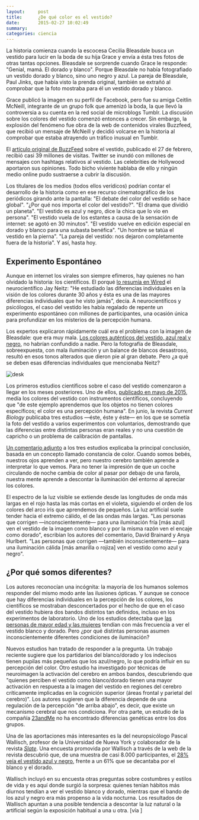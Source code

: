 ```yaml
---
layout:     post
title:      ¿De qué color es el vestido?
date:       2015-02-27 10:02:49
summary:    
categories: ciencia
---
```



La historia comienza cuando la escocesa Cecilia Bleasdale busca un vestido para lucir en la boda de su hija Grace y envía a ésta tres fotos de otras tantas opciones. Bleasdale se sorprende cuando Grace le responde: "Genial, mamá. El dorado y blanco". Porque Bleasdale no había fotografiado un vestido dorado y blanco, sino uno negro y azul. La pareja de Bleasdale, Paul Jinks, que había visto la prenda original, también se extrañó al comprobar que la foto mostraba para él un vestido dorado y blanco.

Grace publicó la imagen en su perfil de Facebook, pero fue su amiga Ceitlin McNeill, integrante de un grupo folk que amenizó la boda, la que llevó la controversia a su cuenta en la red social de microblogs Tumblr. La discusión sobre los colores del vestido comenzó entonces a crecer. Sin embargo, la explosión del fenómeno fue obra de la web de contenidos virales Buzzfeed, que recibió un mensaje de McNeill y decidió volcarse en la historia al comprobar que estaba atrayendo un tráfico inusual en Tumblr.

El <a href="http://www.buzzfeed.com/catesish/help-am-i-going-insane-its-definitely-blue" target="_blank">artículo original de BuzzFeed</a> sobre el vestido, publicado el 27 de febrero, recibió casi 39 millones de visitas. Twitter se inundó con millones de mensajes con hashtags relativos al vestido. Las celebrities de Hollywood aportaron sus opiniones. Todo bicho viviente hablaba de ello y ningún medio online pudo sustraerse a cubrir la discusión.

Los titulares de los medios (todos ellos verídicos) podrían contar el desarrollo de la historia como en ese recurso cinematográfico de los periódicos girando ante la pantalla: "El debate del color del vestido se hace global". "¿Por qué nos importa el color del vestido?". "El drama que dividió un planeta". "El vestido es azul y negro, dice la chica que lo vio en persona". "El vestido vuela de los estantes a causa de la sensación de internet: se agotó en 30 minutos". "El vestido vuelve en edición especial en dorado y blanco para una subasta benéfica". "Un hombre se tatúa el vestido en la pierna". "La pareja del vestido: nos dejaron completamente fuera de la historia". Y así, hasta hoy.

## Experimento Espontáneo

Aunque en internet los virales son siempre efímeros, hay quienes no han olvidado la historia: los científicos. El porqué <a href="http://www.wired.com/2015/02/science-one-agrees-color-dress/" target="_blank">lo resumía en Wired</a> el neurocientífico Jay Neitz: "He estudiado las diferencias individuales en la visión de los colores durante 30 años y ésta es una de las mayores diferencias individuales que he visto jamás", decía. A neurocientíficos y psicólogos, el caso del vestido les había regalado de repente un experimento espontáneo con millones de participantes, una ocasión única para profundizar en los misterios de la percepción humana.

Los expertos explicaron rápidamente cuál era el problema con la imagen de Bleasdale: que era muy mala. <a href="http://www.romanoriginals.co.uk/invt/70931?colour=Royal-Blue" target="_blank">Los colores auténticos del vestido, azul real y negro</a>, no habrían confundido a nadie. Pero la fotografía de Bleasdale, sobreexpuesta, con mala iluminación y un balance de blancos desastroso, resultó en esos tonos alterados que dieron pie al gran debate. Pero ¿a qué se deben esas diferencias individuales que mencionaba Neitz?


![desk](http://www.wired.com/wp-content/uploads/2015/02/bluedress-315-new.gif)


Los primeros estudios científicos sobre el caso del vestido comenzaron a llegar en los meses posteriores. Uno de ellos, <a href="http://onlinelibrary.wiley.com/doi/10.1002/col.21966/full" target="_blank">publicado en mayo de 2015</a>, medía los colores del vestido con instrumentos científicos, concluyendo que "de este ejemplo aprendemos que los objetos no tienen colores específicos; el color es una percepción humana". En junio, la revista <i>Current Biology</i> publicaba tres estudios —éste, éste y éste— en los que se sometía la foto del vestido a varios experimentos con voluntarios, demostrando que las diferencias entre distintas personas eran reales y no una cuestión de capricho o un problema de calibración de pantallas.

<a href="http://www.ncbi.nlm.nih.gov/pubmed/26126278" target="_blank">Un comentario adjunto</a> a los tres estudios explicaba la principal conclusión, basada en un concepto llamado constancia de color. Cuando somos bebés, nuestros ojos aprenden a ver, pero nuestro cerebro también aprende a interpretar lo que vemos. Para no tener la impresión de que un coche circulando de noche cambia de color al pasar por debajo de una farola, nuestra mente aprende a descontar la iluminación del entorno al apreciar los colores.

El espectro de la luz visible se extiende desde las longitudes de onda más largas en el rojo hasta las más cortas en el violeta, siguiendo el orden de los colores del arco iris que aprendemos de pequeños. La luz artificial suele tender hacia el extremo cálido, el de las ondas más largas. "Las personas que corrigen —inconscientemente— para una iluminación fría [más azul] ven el vestido de la imagen como blanco y por la misma razón ven el encaje como dorado", escribían los autores del comentario, David Brainard y Anya Hurlbert. "Las personas que corrigen —también inconscientemente— para una iluminación cálida [más amarilla o rojiza] ven el vestido como azul y negro".

## ¿Por qué somos diferentes?

Los autores reconocían una incógnita: la mayoría de los humanos solemos responder del mismo modo ante las ilusiones ópticas. Y aunque se conoce que hay diferencias individuales en la percepción de los colores, los científicos se mostraban desconcertados por el hecho de que en el caso del vestido hubiera dos bandos distintos tan definidos, incluso en los experimentos de laboratorio. Uno de los estudios detectaba que <a href="http://www.ncbi.nlm.nih.gov/pubmed/25981795" target="_blank">las personas de mayor edad y las mujeres</a> tendían con más frecuencia a ver el vestido blanco y dorado. Pero ¿por qué distintas personas asumen inconscientemente diferentes condiciones de iluminación?

Nuevos estudios han tratado de responder a la pregunta. Un trabajo reciente sugiere que los partidarios del blanco/dorado y los indecisos tienen pupilas más pequeñas que los azul/negro, lo que podría influir en su percepción del color. Otro estudio ha investigado por técnicas de neuroimagen la activación del cerebro en ambos bandos, descubriendo que "quienes perciben el vestido como blanco/dorado tienen una mayor activación en respuesta a la imagen del vestido en regiones del cerebro críticamente implicadas en la cognición superior (áreas frontal y parietal del cerebro)". Los autores sugieren que la diferencia depende de una regulación de la percepción "de arriba abajo", es decir, que existe un mecanismo cerebral que nos condiciona. Por otra parte, un estudio de la compañía <a href="http://blog.23andme.com/23andme-research/genetics-and-that-striped-dress/" target="_blank">23andMe</a> no ha encontrado diferencias genéticas entre los dos grupos.

Una de las aportaciones más interesantes es la del neuropsicólogo Pascal Wallisch, profesor de la Universidad de Nueva York y colaborador de la revista <a href="http://www.slate.com/" target="_blank"><i>Slate</i></a>. Una encuesta promovida por Wallisch a través de la web de la revista descubrió que, de una muestra de casi 8.000 participantes, el <a href="http://www.slate.com/articles/health_and_science/science/2016/03/the_science_of_the_black_and_blue_dress_one_year_later.html" target="_blank">28% veía el vestido azul y negro</a>, frente a un 61% que se decantaba por el blanco y el dorado.

Wallisch incluyó en su encuesta otras preguntas sobre costumbres y estilos de vida y es aquí donde surgió la sorpresa: quienes tenían hábitos más diurnos tendían a ver el vestido blanco y dorado, mientras que el bando de los azul y negro era más propenso a la vida nocturna. Los resultados de Wallisch apuntan a una posible tendencia a descontar la luz natural o la artificial según la exposición habitual a una u otra. [vía <a href="http://www.huffingtonpost.es/2016/03/12/the-dress-ciencia_n_9440262.html" target="_blank"></a>]
